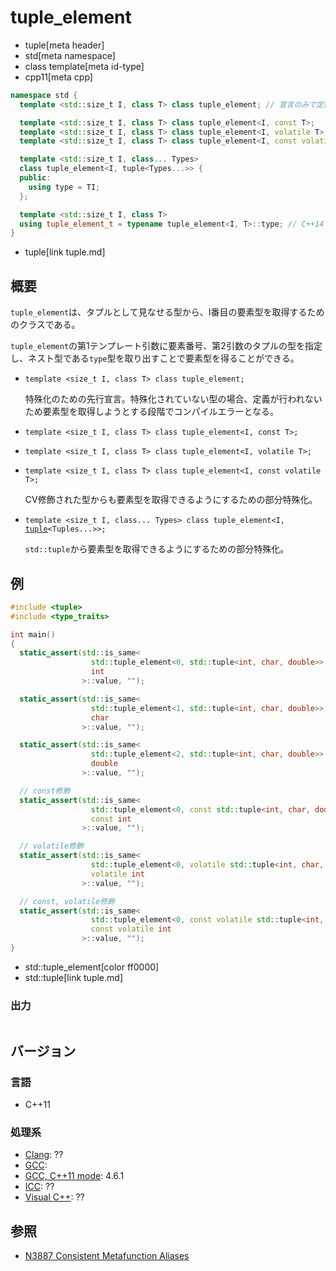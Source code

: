 # tuple_element
* tuple[meta header]
* std[meta namespace]
* class template[meta id-type]
* cpp11[meta cpp]

```cpp
namespace std {
  template <std::size_t I, class T> class tuple_element; // 宣言のみで定義なし

  template <std::size_t I, class T> class tuple_element<I, const T>;
  template <std::size_t I, class T> class tuple_element<I, volatile T>;
  template <std::size_t I, class T> class tuple_element<I, const volatile T>;

  template <std::size_t I, class... Types>
  class tuple_element<I, tuple<Types...>> {
  public:
    using type = TI;
  };

  template <std::size_t I, class T>
  using tuple_element_t = typename tuple_element<I, T>::type; // C++14
}
```
* tuple[link tuple.md]

## 概要
`tuple_element`は、タプルとして見なせる型から、I番目の要素型を取得するためのクラスである。

`tuple_element`の第1テンプレート引数に要素番号、第2引数のタプルの型を指定し、ネスト型である`type`型を取り出すことで要素型を得ることができる。

- `template <size_t I, class T> class tuple_element;`

    特殊化のための先行宣言。特殊化されていない型の場合、定義が行われないため要素型を取得しようとする段階でコンパイルエラーとなる。

- `template <size_t I, class T> class tuple_element<I, const T>;`
- `template <size_t I, class T> class tuple_element<I, volatile T>;`
- `template <size_t I, class T> class tuple_element<I, const volatile T>;`

    CV修飾された型からも要素型を取得できるようにするための部分特殊化。

- `template <size_t I, class... Types> class tuple_element<I,` [`tuple`](tuple.md)`<Tuples...>>;`

    `std::tuple`から要素型を取得できるようにするための部分特殊化。


## 例
```cpp example
#include <tuple>
#include <type_traits>

int main()
{
  static_assert(std::is_same<
                  std::tuple_element<0, std::tuple<int, char, double>>::type,
                  int
                >::value, "");

  static_assert(std::is_same<
                  std::tuple_element<1, std::tuple<int, char, double>>::type,
                  char
                >::value, "");

  static_assert(std::is_same<
                  std::tuple_element<2, std::tuple<int, char, double>>::type,
                  double
                >::value, "");

  // const修飾
  static_assert(std::is_same<
                  std::tuple_element<0, const std::tuple<int, char, double>>::type,
                  const int
                >::value, "");

  // volatile修飾
  static_assert(std::is_same<
                  std::tuple_element<0, volatile std::tuple<int, char, double>>::type,
                  volatile int
                >::value, "");

  // const, volatile修飾
  static_assert(std::is_same<
                  std::tuple_element<0, const volatile std::tuple<int, char, double>>::type,
                  const volatile int
                >::value, "");
}
```
* std::tuple_element[color ff0000]
* std::tuple[link tuple.md]

### 出力
```
```

## バージョン
### 言語
- C++11

### 処理系
- [Clang](/implementation.md#clang): ??
- [GCC](/implementation.md#gcc): 
- [GCC, C++11 mode](/implementation.md#gcc): 4.6.1
- [ICC](/implementation.md#icc): ??
- [Visual C++](/implementation.md#visual_cpp): ??


## 参照
- [N3887 Consistent Metafunction Aliases](http://www.open-std.org/jtc1/sc22/wg21/docs/papers/2014/n3887.pdf)

